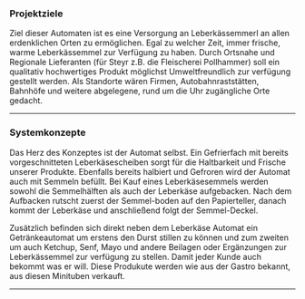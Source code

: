 

### Projektziele

Ziel dieser Automaten ist es eine Versorgung an Leberkässemmerl an allen erdenklichen Orten zu ermöglichen. Egal zu welcher Zeit, immer frische, warme Leberkässemmel zur Verfügung zu haben.
Durch Ortsnahe und Regionale Lieferanten (für Steyr z.B. die Fleischerei Pollhammer) soll ein qualitativ hochwertiges Produkt möglichst Umweltfreundlich zur verfügung gestellt werden.
Als Standorte wären Firmen, Autobahnraststätten, Bahnhöfe und weitere abgelegene, rund um die Uhr zugängliche Orte gedacht.


---

### Systemkonzepte

Das Herz des Konzeptes ist der Automat selbst. Ein Gefrierfach mit bereits vorgeschnitteten Leberkäsescheiben sorgt für die Haltbarkeit und Frische unserer Produkte. Ebenfalls bereits halbiert und Gefroren wird der Automat auch mit Semmeln befüllt. Bei Kauf eines Leberkäsesemmels werden sowohl die Semmelhälften als auch der Leberkäse aufgebacken. Nach dem Aufbacken rutscht zuerst der Semmel-boden auf den Papierteller, danach kommt der Leberkäse und anschließend folgt der Semmel-Deckel.

Zusätzlich befinden sich direkt neben dem Leberkäse Automat ein Getränkeautomat um erstens den Durst stillen zu können und zum zweiten um auch Ketchup, Senf, Mayo und andere Beilagen oder Ergänzungen zur Leberkässemmel zur verfügung zu stellen. Damit jeder Kunde auch bekommt was er will.
Diese Produkute werden wie aus der Gastro bekannt, aus diesen Minituben verkauft. 

---